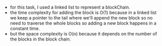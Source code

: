 - for this task, I used a linked list to represent a blockChain.
- the time complexity for adding the block is O(1) because in a linked list we keep a pointer to the tail where we'll append the new block so no need to traverse the whole blocks so adding a new block happens in a constant time.
- but the space complexity is O(n) because it depends on the number of the blocks in the block chain.